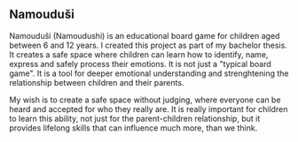 ## **Namouduši**
Namouduši (Namoudushi) is an educational board game for children aged between 6 and 12 years.
I created this project as part of my bachelor thesis.
It creates a safe space where children can learn how to identify, name, express and safely process their emotions. 
It is not just a "typical board game". It is a tool for deeper emotional understanding and strenghtening the relationship between children and their parents. 

My wish is to create a safe space without judging, where everyone can be heard and accepted for who they really are.
It is really important for children to learn this ability, not just for the parent-children relationship, but it provides lifelong skills that can influence much more, than we think.
